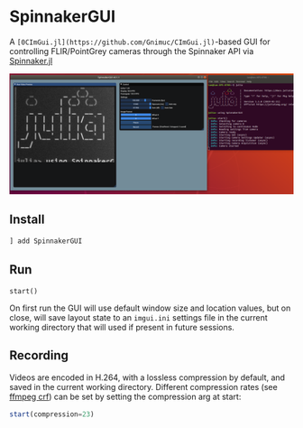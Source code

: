 # SpinnakerGUI

A `[0CImGui.jl](https://github.com/Gnimuc/CImGui.jl)`-based GUI for controlling FLIR/PointGrey cameras through the Spinnaker API via [Spinnaker.jl](https://github.com/samuelpowell/Spinnaker.jl)

![](SpinnakerGUI%20Screenshot.png)

## Install
```julia
] add SpinnakerGUI
```

## Run
```
start()
```
On first run the GUI will use default window size and location values, but on close, will save layout state to an `imgui.ini` settings file in the current working directory that will used if present in future sessions.

## Recording
Videos are encoded in H.264, with a lossless compression by default, and saved in the current working directory. Different compression rates (see [ffmpeg crf](https://trac.ffmpeg.org/wiki/Encode/H.264)) can be set by setting the compression arg at start:
```julia
start(compression=23)
```
